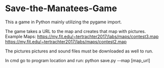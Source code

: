 # Save-the-Manatees-Game
This a game in Python mainly utilizing the pygame import. 

The game takes a URL to the map and creates that map with pictures.
Example Maps:
https://my.fit.edu/~tertrachter2017/labs/maps/contest3.map
https://my.fit.edu/~tertrachter2017/labs/maps/contest2.map

The pictures pictures and sound files must be downloaded as well to run.

In cmd go to program location and run:
python save.py --map [map_url]
